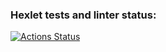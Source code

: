 ### Hexlet tests and linter status:
[![Actions Status](https://github.com/Onesher/frontend-project-44/actions/workflows/hexlet-check.yml/badge.svg)](https://github.com/Onesher/frontend-project-44/actions)